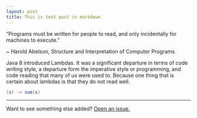 ```yaml
---
layout: post
title: This is test post in markdown
---
```



<div class="message">
“Programs must be written for people to read, 
and only incidentally for machines to execute.” 

~  Harold Abelson, Structure and Interpretation of Computer Programs
</div>

Java 8 introduced Lambdas. It was a significant departure in terms of code writing style, a departure form the imperative style or programming, and code reading that many of us were used to. Because one thing that is certain about lambdas is that they do not read well.

```java
(s) -> sum(s)
```



-----

Want to see something else added? <a href="https://github.com/poole/poole/issues/new">Open an issue.</a>
